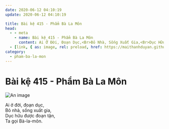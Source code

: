 ```yaml
---
date: 2020-06-12 04:10:19
update: 2020-06-12 04:10:19

title: Bài kệ 415 - Phẩm Bà La Môn
head:
  - - meta
    - name: Bài kệ 415 - Phẩm Bà La Môn
      content: Ai Ở Đời, Đoạn Dục,<Br>Bỏ Nhà, Sống Xuất Gia,<Br>Dục Hữu Được Đoạn Tận,<Br>Ta Gọi Bà-La-Môn.<Br>
  - [link, { as: image, rel: preload, href: https://maithanhduyan.github.io/kinh-phap-cu/img/pham-ba-la-mon/pham-ba-la-mon-415.jpg }]
category:
  - pham-ba-la-mon
---
```


# Bài kệ 415 - Phẩm Bà La Môn

![An image](/img/pham-ba-la-mon/pham-ba-la-mon-415.jpg)

Ai ở đời, đoạn dục,<br>Bỏ nhà, sống xuất gia,<br>Dục hữu được đoạn tận,<br>Ta gọi Bà-la-môn.<br>
